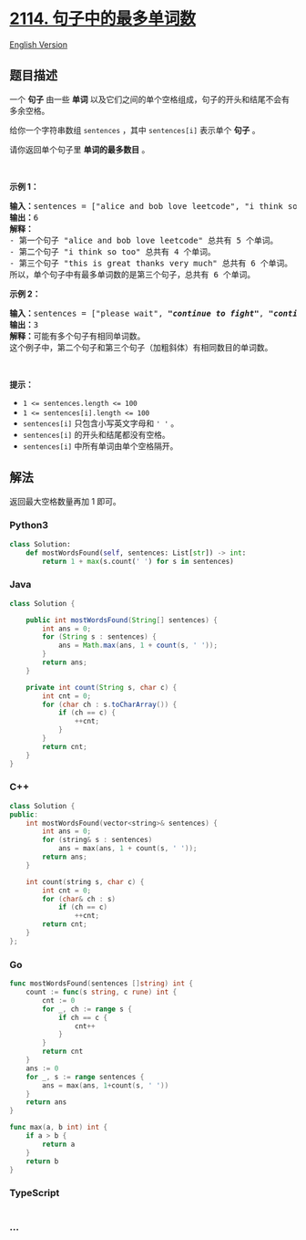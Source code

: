 # [2114. 句子中的最多单词数](https://leetcode.cn/problems/maximum-number-of-words-found-in-sentences)

[English Version](/solution/2100-2199/2114.Maximum%20Number%20of%20Words%20Found%20in%20Sentences/README_EN.md)

## 题目描述

<!-- 这里写题目描述 -->

<p>一个 <strong>句子</strong>&nbsp;由一些 <strong>单词</strong>&nbsp;以及它们之间的单个空格组成，句子的开头和结尾不会有多余空格。</p>

<p>给你一个字符串数组&nbsp;<code>sentences</code>&nbsp;，其中&nbsp;<code>sentences[i]</code>&nbsp;表示单个 <strong>句子</strong>&nbsp;。</p>

<p>请你返回单个句子里 <strong>单词的最多数目</strong>&nbsp;。</p>

<p>&nbsp;</p>

<p><strong>示例 1：</strong></p>

<pre><b>输入：</b>sentences = ["alice and bob love leetcode", "i think so too", <em><strong>"this is great thanks very much"</strong></em>]
<b>输出：</b>6
<b>解释：</b>
- 第一个句子 "alice and bob love leetcode" 总共有 5 个单词。
- 第二个句子 "i think so too" 总共有 4 个单词。
- 第三个句子 "this is great thanks very much" 总共有 6 个单词。
所以，单个句子中有最多单词数的是第三个句子，总共有 6 个单词。
</pre>

<p><strong>示例 2：</strong></p>

<pre><b>输入：</b>sentences = ["please wait", <em><strong>"continue to fight"</strong></em>, <em><strong>"continue to win"</strong></em>]
<b>输出：</b>3
<b>解释：</b>可能有多个句子有相同单词数。
这个例子中，第二个句子和第三个句子（加粗斜体）有相同数目的单词数。
</pre>

<p>&nbsp;</p>

<p><strong>提示：</strong></p>

<ul>
	<li><code>1 &lt;= sentences.length &lt;= 100</code></li>
	<li><code>1 &lt;= sentences[i].length &lt;= 100</code></li>
	<li><code>sentences[i]</code>&nbsp;只包含小写英文字母和&nbsp;<code>' '</code>&nbsp;。</li>
	<li><code>sentences[i]</code>&nbsp;的开头和结尾都没有空格。</li>
	<li><code>sentences[i]</code>&nbsp;中所有单词由单个空格隔开。</li>
</ul>

## 解法

<!-- 这里可写通用的实现逻辑 -->

返回最大空格数量再加 1 即可。

<!-- tabs:start -->

### **Python3**

<!-- 这里可写当前语言的特殊实现逻辑 -->

```python
class Solution:
    def mostWordsFound(self, sentences: List[str]) -> int:
        return 1 + max(s.count(' ') for s in sentences)
```

### **Java**

<!-- 这里可写当前语言的特殊实现逻辑 -->

```java
class Solution {

    public int mostWordsFound(String[] sentences) {
        int ans = 0;
        for (String s : sentences) {
            ans = Math.max(ans, 1 + count(s, ' '));
        }
        return ans;
    }

    private int count(String s, char c) {
        int cnt = 0;
        for (char ch : s.toCharArray()) {
            if (ch == c) {
                ++cnt;
            }
        }
        return cnt;
    }
}
```

### **C++**

```cpp
class Solution {
public:
    int mostWordsFound(vector<string>& sentences) {
        int ans = 0;
        for (string& s : sentences)
            ans = max(ans, 1 + count(s, ' '));
        return ans;
    }

    int count(string s, char c) {
        int cnt = 0;
        for (char& ch : s)
            if (ch == c)
                ++cnt;
        return cnt;
    }
};
```

### **Go**

```go
func mostWordsFound(sentences []string) int {
	count := func(s string, c rune) int {
		cnt := 0
		for _, ch := range s {
			if ch == c {
				cnt++
			}
		}
		return cnt
	}
	ans := 0
	for _, s := range sentences {
		ans = max(ans, 1+count(s, ' '))
	}
	return ans
}

func max(a, b int) int {
	if a > b {
		return a
	}
	return b
}
```

### **TypeScript**

<!-- 这里可写当前语言的特殊实现逻辑 -->

```ts

```

### **...**

```

```

<!-- tabs:end -->
